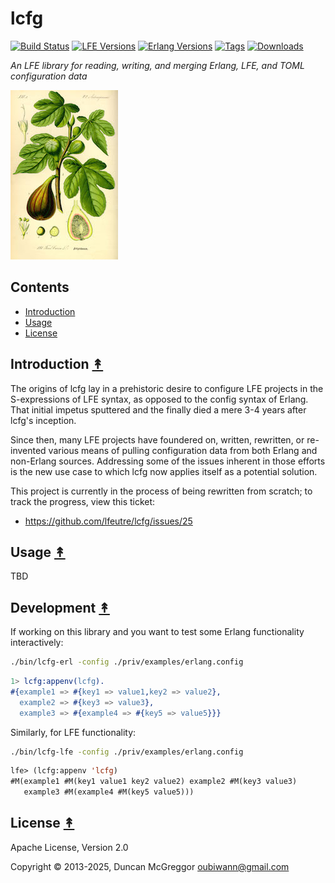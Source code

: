 # lcfg

[![Build Status][gh-actions-badge]][gh-actions]
[![LFE Versions][lfe-badge]][lfe]
[![Erlang Versions][erlang-badge]][versions]
[![Tags][github-tags-badge]][github-tags]
[![Downloads][hex-downloads]][hex-package]

*An LFE library for reading, writing, and merging Erlang, LFE, and TOML configuration data*

[![Project Logo][logo]][logo-large]


## Contents

* [Introduction](#introduction-)
* [Usage](#usage-)
* [License](#license-)

## Introduction [&#x219F;](#contents)

The origins of lcfg lay in a prehistoric desire to configure LFE projects in the S-expressions of LFE syntax, as opposed to the config syntax of Erlang. That initial impetus sputtered and the finally died a mere 3-4 years after lcfg's inception.

Since then, many LFE projects have foundered on, written, rewritten, or re-invented various means of pulling configuration data from both Erlang and non-Erlang sources. Addressing some of the issues inherent in those efforts is the new use case to which lcfg now applies itself as a potential solution.

This project is currently in the process of being rewritten from scratch; to track the progress, view this ticket:
* https://github.com/lfeutre/lcfg/issues/25

## Usage [&#x219F;](#contents)

TBD

## Development [&#x219F;](#contents)

If working on this library and you want to test some Erlang functionality interactively:

``` sh
./bin/lcfg-erl -config ./priv/examples/erlang.config
```

``` erlang
1> lcfg:appenv(lcfg).
#{example1 => #{key1 => value1,key2 => value2},
  example2 => #{key3 => value3},
  example3 => #{example4 => #{key5 => value5}}}
```

Similarly, for LFE functionality:

``` sh
./bin/lcfg-lfe -config ./priv/examples/erlang.config
```

``` lisp
lfe> (lcfg:appenv 'lcfg)
#M(example1 #M(key1 value1 key2 value2) example2 #M(key3 value3)
   example3 #M(example4 #M(key5 value5)))
```

## License [&#x219F;](#contents)

Apache License, Version 2.0

Copyright © 2013-2025, Duncan McGreggor <oubiwann@gmail.com>

[//]: ---Named-Links---

[logo]: priv/images/Illustration_Ficus_carica0-small.jpg
[logo-large]: priv/images/Illustration_Ficus_carica0.jpg
[screenshot]: priv/images/screenshot.png
[org]: https://github.com/lfeutre
[github]: https://github.com/lfeutre/lcfg
[gh-actions-badge]: https://github.com/lfeutre/lcfg/workflows/ci%2Fcd/badge.svg
[gh-actions]: https://github.com/lfeutre/lcfg/actions
[lfe]: https://github.com/lfe/lfe
[lfe-badge]: https://img.shields.io/badge/lfe-2.2+-blue.svg
[erlang-badge]: https://img.shields.io/badge/erlang-23%20to%2027-blue.svg
[versions]: https://github.com/lfeutre/dirs/blob/main/rebar.config
[github-tags]: https://github.com/lfeutre/lcfg/tags
[github-tags-badge]: https://img.shields.io/github/tag/lfeutre/lcfg.svg
[github-downloads]: https://img.shields.io/github/downloads/lfeutre/lcfg/total.svg
[hex-badge]: https://img.shields.io/hexpm/v/lcfg.svg?maxAge=2592000
[hex-package]: https://hex.pm/packages/lcfg
[hex-downloads]: https://img.shields.io/hexpm/dt/lcfg.svg
